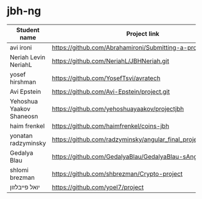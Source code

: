 # jbh-ng

| Student name      | Project link |
| ----------- | ----------- |
| avi ironi | https://github.com/Abrahamironi/Submitting-a-project |
| Neriah Levin NeriahL     | https://github.com/NeriahL/JBHNeriah.git |
| yosef hirshman | https://github.com/YosefTsvi/avratech | 
| Avi Epstein |   https://github.com/Avi-Epstein/project.git |
| Yehoshua Yaakov Shaneosn | https://github.com/yehoshuayaakov/projectjbh       |
| haim frenkel | https://github.com/haimfrenkel/coins-jbh        |
| yonatan radzyminsky  |  https://github.com/radzyminsky/angular_final_project_in_JBH.git |
| Gedalya Blau | https://github.com/GedalyaBlau/GedalyaBlau-sAngularProject |
| shlomi brezman | https://github.com/shbrezman/Crypto-project |
| יואל פייבלזון | https://github.com/yoel7/project |
